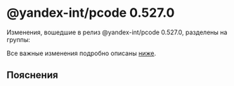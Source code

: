 # @yandex-int/pcode 0.527.0

<!-- ЧЕЛОВЕЧЕСКОЕ ВСТУПЛЕНИЕ -->

Изменения, вошедшие в релиз @yandex-int/pcode 0.527.0, разделены на группы:

Все важные изменения подробно описаны [ниже](#Пояснения).

## Пояснения

